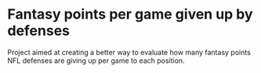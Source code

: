 # Fantasy points per game given up by defenses

Project aimed at creating a better way to evaluate how many fantasy points NFL defenses are giving up per game to each position.  
